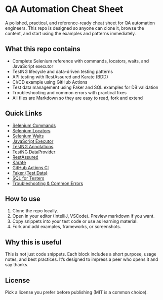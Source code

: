 # QA Automation Cheat Sheet

A polished, practical, and reference-ready cheat sheet for QA automation engineers.
This repo is designed so anyone can clone it, browse the content, and start using
the examples and patterns immediately.

## What this repo contains
- Complete Selenium reference with commands, locators, waits, and JavaScript executor
- TestNG lifecycle and data-driven testing patterns
- API testing with RestAssured and Karate (BDD)
- CI/CD example using GitHub Actions
- Test data management using Faker and SQL examples for DB validation
- Troubleshooting and common errors with practical fixes
- All files are Markdown so they are easy to read, fork and extend

## Quick Links
- [Selenium Commands](selenium/commands.md)
- [Selenium Locators](selenium/locators.md)
- [Selenium Waits](selenium/waits.md)
- [JavaScript Executor](selenium/js_executor.md)
- [TestNG Annotations](testng/annotations.md)
- [TestNG DataProvider](testng/dataprovider.md)
- [RestAssured](api-testing/restassured.md)
- [Karate](api-testing/karate.md)
- [GitHub Actions CI](ci-cd/github-actions.md)
- [Faker (Test Data)](data-management/faker.md)
- [SQL for Testers](sql/sql.md)
- [Troubleshooting & Common Errors](troubleshooting/common-errors.md)

## How to use
1. Clone the repo locally.
2. Open in your editor (IntelliJ, VSCode). Preview markdown if you want.
3. Copy snippets into your test code or use as learning material.
4. Fork and add examples, frameworks, or screenshots.

## Why this is useful
This is not just code snippets. Each block includes a short purpose, usage notes, and best practices.
It’s designed to impress a peer who opens it and say thanks.

## License
Pick a license you prefer before publishing (MIT is a common choice).
